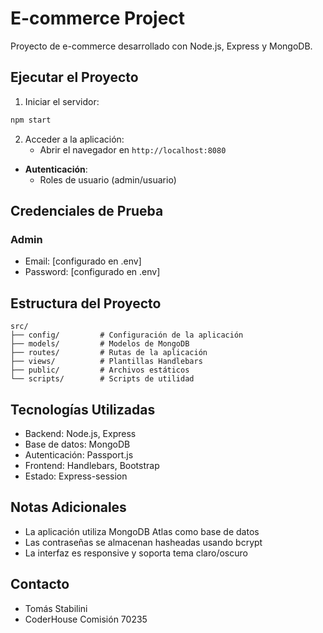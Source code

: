 # E-commerce Project

Proyecto de e-commerce desarrollado con Node.js, Express y MongoDB.

## Ejecutar el Proyecto

1. Iniciar el servidor:
```bash
npm start
```

2. Acceder a la aplicación:
   - Abrir el navegador en `http://localhost:8080`

- **Autenticación**: 
  - Roles de usuario (admin/usuario)

## Credenciales de Prueba

### Admin
- Email: [configurado en .env]
- Password: [configurado en .env]

## Estructura del Proyecto

```
src/
├── config/         # Configuración de la aplicación
├── models/         # Modelos de MongoDB
├── routes/         # Rutas de la aplicación
├── views/          # Plantillas Handlebars
├── public/         # Archivos estáticos
└── scripts/        # Scripts de utilidad
```

## Tecnologías Utilizadas

- Backend: Node.js, Express
- Base de datos: MongoDB
- Autenticación: Passport.js
- Frontend: Handlebars, Bootstrap
- Estado: Express-session

## Notas Adicionales

- La aplicación utiliza MongoDB Atlas como base de datos
- Las contraseñas se almacenan hasheadas usando bcrypt
- La interfaz es responsive y soporta tema claro/oscuro

## Contacto

- Tomás Stabilini
- CoderHouse Comisión 70235
